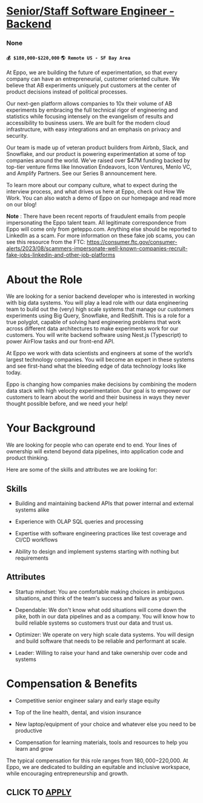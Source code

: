 # [Senior/Staff Software Engineer - Backend](https://www.remotewlb.com/apply/senior-staff-software-engineer-backend)  
### None  
#### `💰 $180,000-$220,000` `🌎 Remote US - SF Bay Area`  

At Eppo, we are building the future of experimentation, so that every company can have an entrepreneurial, customer oriented culture. We believe that AB experiments uniquely put customers at the center of product decisions instead of political processes.

Our next-gen platform allows companies to 10x their volume of AB experiments by embracing the full technical rigor of engineering and statistics while focusing intensely on the evangelism of results and accessibility to business users. We are built for the modern cloud infrastructure, with easy integrations and an emphasis on privacy and security.

Our team is made up of veteran product builders from Airbnb, Slack, and Snowflake, and our product is powering experimentation at some of top companies around the world. We’ve raised over $47M funding backed by top-tier venture firms like Innovation Endeavors, Icon Ventures, Menlo VC, and Amplify Partners. See our Series B announcement here.

To learn more about our company culture, what to expect during the interview process, and what drives us here at Eppo, check out How We Work. You can also watch a demo of Eppo on our homepage and read more on our blog!

**Note** : There have been recent reports of fraudulent emails from people impersonating the Eppo talent team. All legitimate correspondence from Eppo will come only from geteppo.com. Anything else should be reported to LinkedIn as a scam. For more information on these fake job scams, you can see this resource from the FTC: https://consumer.ftc.gov/consumer-alerts/2023/08/scammers-impersonate-well-known-companies-recruit-fake-jobs-linkedin-and-other-job-platforms

# About the Role

We are looking for a senior backend developer who is interested in working with big data systems. You will play a lead role with our data engineering team to build out the (very) high scale systems that manage our customers experiments using Big Query, Snowflake, and RedShift. This is a role for a true polyglot, capable of solving hard engineering problems that work across different data architectures to make experiments work for our customers. You will write backend software using Nest.js (Typescript) to power AirFlow tasks and our front-end API.

At Eppo we work with data scientists and engineers at some of the world’s largest technology companies. You will become an expert in these systems and see first-hand what the bleeding edge of data technology looks like today.

Eppo is changing how companies make decisions by combining the modern data stack with high velocity experimentation. Our goal is to empower our customers to learn about the world and their business in ways they never thought possible before, and we need your help!

# Your Background

We are looking for people who can operate end to end. Your lines of ownership will extend beyond data pipelines, into application code and product thinking.

Here are some of the skills and attributes we are looking for:

## Skills

  * Building and maintaining backend APIs that power internal and external systems alike

  * Experience with OLAP SQL queries and processing

  * Expertise with software engineering practices like test coverage and CI/CD workflows

  * Ability to design and implement systems starting with nothing but requirements

## Attributes

  * Startup mindset: You are comfortable making choices in ambiguous situations, and think of the team's success and failure as your own.

  * Dependable: We don't know what odd situations will come down the pike, both in our data pipelines and as a company. You will know how to build reliable systems so customers trust our data and trust us.

  * Optimizer: We operate on very high scale data systems. You will design and build software that needs to be reliable and performant at scale.

  * Leader: Willing to raise your hand and take ownership over code and systems

# Compensation & Benefits

  * Competitive senior engineer salary and early stage equity

  * Top of the line health, dental, and vision insurance

  * New laptop/equipment of your choice and whatever else you need to be productive

  * Compensation for learning materials, tools and resources to help you learn and grow

The typical compensation for this role ranges from $180,000-$220,000. At Eppo, we are dedicated to building an equitable and inclusive workspace, while encouraging entrepreneurship and growth.

  
## CLICK TO [APPLY](https://www.remotewlb.com/apply/senior-staff-software-engineer-backend)

